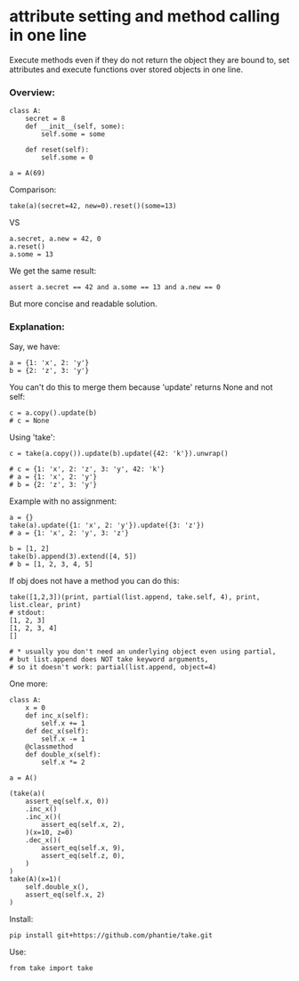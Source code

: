 # attribute setting and method calling in one line
Execute methods even if they do not return the object they are bound to, set attributes and execute functions over stored objects in one line.

### Overview:
    
    class A:
        secret = 8
        def __init__(self, some):
            self.some = some

        def reset(self):
            self.some = 0

    a = A(69)

Comparison:

    take(a)(secret=42, new=0).reset()(some=13)
   
VS
  
    a.secret, a.new = 42, 0
    a.reset()
    a.some = 13
  
We get the same result:

    assert a.secret == 42 and a.some == 13 and a.new == 0

But more concise and readable solution.

### Explanation:

Say, we have:

    a = {1: 'x', 2: 'y'}
    b = {2: 'z', 3: 'y'}


You can't do this to merge them because 'update' returns None and not self:

    c = a.copy().update(b)
    # c = None

Using 'take':

    c = take(a.copy()).update(b).update({42: 'k'}).unwrap()

    # c = {1: 'x', 2: 'z', 3: 'y', 42: 'k'}
    # a = {1: 'x', 2: 'y'}
    # b = {2: 'z', 3: 'y'}


Example with no assignment:

    a = {}
    take(a).update({1: 'x', 2: 'y'}).update({3: 'z'})
    # a = {1: 'x', 2: 'y', 3: 'z'}
    
    b = [1, 2]
    take(b).append(3).extend([4, 5])
    # b = [1, 2, 3, 4, 5]


If obj does not have a method you can do this:

    take([1,2,3])(print, partial(list.append, take.self, 4), print, list.clear, print)
    # stdout:
    [1, 2, 3]
    [1, 2, 3, 4]
    []

    # * usually you don't need an underlying object even using partial,
    # but list.append does NOT take keyword arguments, 
    # so it doesn't work: partial(list.append, object=4)

One more:


    class A: 
        x = 0
        def inc_x(self):
            self.x += 1
        def dec_x(self):
            self.x -= 1
        @classmethod
        def double_x(self):
            self.x *= 2

    a = A()

    (take(a)(
        assert_eq(self.x, 0))
        .inc_x()
        .inc_x()(
            assert_eq(self.x, 2),
        )(x=10, z=0)
        .dec_x()(
            assert_eq(self.x, 9),
            assert_eq(self.z, 0),
        )
    )
    take(A)(x=1)(
        self.double_x(),
        assert_eq(self.x, 2)
    )


Install:

    pip install git+https://github.com/phantie/take.git

Use:

    from take import take
